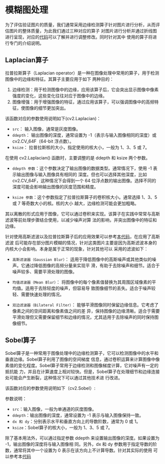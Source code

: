 # 模糊图处理

为了评估验证图片的质量，我们通常采用边缘检测算子针对图片进行分析，从而评估图片的整体质量，为此我们通过三种对应的算子
对图片进行分析并通过折线图进行呈现，对应的[代码](../../cnn/vague/vague.py)可以了解并进行调整修改。同时针对其中
使用的算子将进行专门的介绍说明。  

## Laplacian算子

拉普拉斯算子（Laplacian operator）是一种在图像处理中常用的算子，用于检测图像中的边缘和特征。其算子主要应用于如下
两种目的：

1. 边缘检测：用于检测图像中的边缘，应用该算子后，它会突出显示图像中像素强度的变化，这些变化往往对应于图像中的边缘。  
2. 图像增强：用于增强图像的特征，通过应用该算子，可以强调图像中的高频特征，使图像的细节更加突出。

该函数对应的参数使用说明如下(cv2.Laplacian)：
* `src`： 输入图像，通常是灰度图像。
* `ddepth`： 输出图像的深度，通常设置为 -1（表示与输入图像相同的深度）或 cv2.CV_64F（64-bit 浮点数）。
* `ksize`： 拉普拉斯核的大小，指定使用的核大小，一般为 1、3、5 或 7。  

在使用 cv2.Laplacian() 函数时，主要调整的是 ddepth 和 ksize 两个参数。

* `ddepth 参数`：这个参数决定了输出图像的数据类型。通常情况下，使用 -1 表示输出图像与输入图像具有相同的
深度。但也可以选择其他深度，比如 cv2.CV_64F，这种情况下会得到一个 64 位浮点数的输出图像。选择不同的深度可能会影响输出图像的灰度范围和精度。

* `ksize 参数`：这个参数指定了拉普拉斯算子的卷积核大小。通常选择 1、3、5 或 7 等奇数大小的核。核的大小
越大，边缘检测可能会更加粗略。

其以离散的形式应用于图像，它可以通过卷积来实现。该算子在实践中常常与高斯滤波等前处理步骤结合使用，以减少噪声对算
法的影响，并突出图像中的特征和边缘。

针对使用高斯滤波以及拉普拉斯算子后的应用效果可以参考[本代码](../../cnn/vague/laplacian.py)，在应用了高斯滤波
后可能存在部分图片模糊的情况，针对这类图片主要是因为高斯滤波本身的内核大小会影响。本身是属于正常的现象，针对其他可以
采用的滤波如下：

* `高斯滤波器（Gaussian Blur）`： 适用于降低图像中的高斯噪声或其他类似的噪声。它通过降低图像的高频分量来实现平
滑，有助于去除噪声和细节。适合于噪声较多、需要平滑处理的图像。

* `均值滤波器（Mean Blur）`： 将图像中的每个像素值替换为其周围区域像素的平均值。适用于去除轻度的噪声，但容易导
致图像细节的丢失。适合于噪声较轻、需要快速处理的情况。

* `双边滤波器（Bilateral Filter）`： 能够平滑图像同时保留边缘信息。它考虑了像素之间的空间距离和像素值之间的差
异，保持图像的边缘清晰。适合于需要平滑处理但又需要保留细节和边缘的情况，尤其适用于去除噪声的同时保持图像细节。

## Sobel算子

Sobel算子是一种常用于图像处理中的边缘检测算子，它可以检测图像中的水平和垂直边缘。Sobel算子利用了图像的空间梯度
信息，通过卷积运算来计算图像中像素值的变化程度。Sobel算子常用于边缘检测和图像梯度计算，它对噪声有一定的抵抗能
力，并且在计算速度上相对较快。但是，Sobel算子在处理细节和边缘连接处可能会产生断裂，这种情况下可以通过其他技术进
行改进。  

该函数对应的参数使用说明如下（cv2.Sobel）:  

参数说明：

* `src`：输入图像，一般为单通道的灰度图像。
* `ddepth`：输出图像的深度，通常设置为 -1 表示与输入图像保持一致。
* `dx 和 dy`：分别表示水平和垂直方向上的导数阶数，通常为 0 或 1。
* `ksize`：Sobel算子的核大小，一般为 1、3、5 或 7。  

除了基本用法外，可以通过指定参数 ddepth 来设置输出图像的深度。如果设置为 -1，输出图像的深度将与输入图像相
同。另外，dx 和 dy 参数用于指定导数的阶数，通常将其中一个设置为 0 表示在该方向上不计算导数。针对其实际的使用
可以参考本[代码](../../cnn/vague/sobel.py)  


